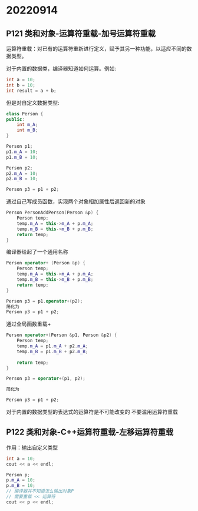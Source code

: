 # 20220914

## P121 类和对象-运算符重载-加号运算符重载

运算符重载：对已有的运算符重新进行定义，赋予其另一种功能，以适应不同的数据类型。

对于内置的数据类，编译器知道如何运算。例如:
```c++
int a = 10;
int b = 10;
int result = a + b;
```

但是对自定义数据类型:

```c++
class Person {
public:
	int m_A;
	int m_B;
}

Person p1;
p1.m_A = 10;
p1.m_B = 10;

Person p2;
p2.m_A = 10;
p2.m_B = 10;

Person p3 = p1 + p2;
```

通过自己写成员函数，实现两个对象相加属性后返回新的对象

```c++
Person PersonAddPerson(Person &p) {
	Person temp;
	temp.m_A = this->m_A + p.m_A;
	temp.m_B = this->m_B + p.m_B;
	return temp;
}
```

编译器给起了一个通用名称
```c++
Person operator+ (Person &p) {
	Person temp;
	temp.m_A = this->m_A + p.m_A;
	temp.m_B = this->m_B + p.m_B;
	return temp;
}

Person p3 = p1.operator+(p2);
简化为
Person p3 = p1 + p2;
```

通过全局函数重载+
```c++
Person operator+(Person &p1, Person &p2) {
	Person temp;
	temp.m_A = p1.m_A + p2.m_A;
	temp.m_B = p1.m_B + p2.m_B;
	
	return temp;
}

Person p3 = operator+(p1, p2);

简化为

Person p3 = p1 + p2;

```

对于内置的数据类型的表达式的运算符是不可能改变的
不要滥用运算符重载

## P122 类和对象-C++运算符重载-左移运算符重载

作用：输出自定义类型

```c++
int a = 10;
cout << a << endl;

Person p;
p.m_A = 10;
p.m_B = 10;
// 编译器并不知道怎么输出对象P
// 需要重载 << 运算符
cout << p << endl;
```